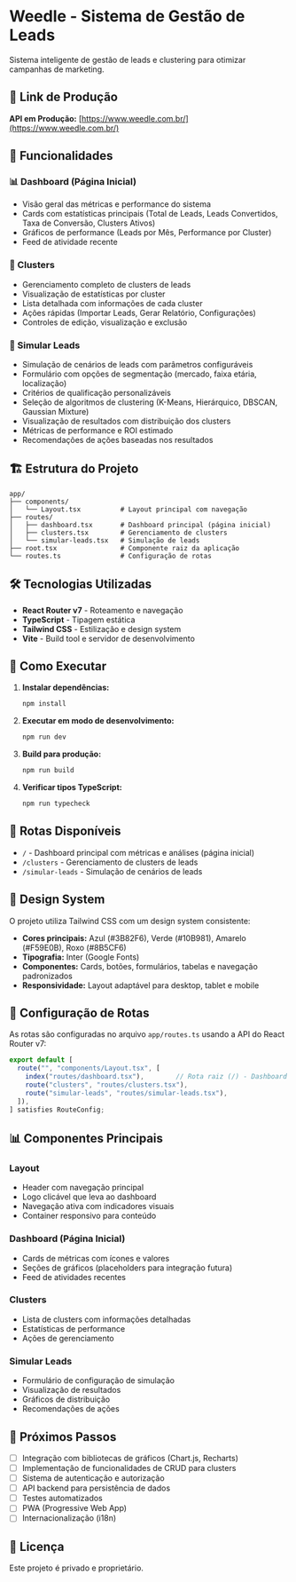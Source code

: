 # Weedle - Sistema de Gestão de Leads

Sistema inteligente de gestão de leads e clustering para otimizar campanhas de marketing.

## 🚀 Link de Produção

**API em Produção:** [https://www.weedle.com.br/](https://www.weedle.com.br/)

## 🚀 Funcionalidades

### 📊 Dashboard (Página Inicial)
- Visão geral das métricas e performance do sistema
- Cards com estatísticas principais (Total de Leads, Leads Convertidos, Taxa de Conversão, Clusters Ativos)
- Gráficos de performance (Leads por Mês, Performance por Cluster)
- Feed de atividade recente

### 🎯 Clusters
- Gerenciamento completo de clusters de leads
- Visualização de estatísticas por cluster
- Lista detalhada com informações de cada cluster
- Ações rápidas (Importar Leads, Gerar Relatório, Configurações)
- Controles de edição, visualização e exclusão

### 🔬 Simular Leads
- Simulação de cenários de leads com parâmetros configuráveis
- Formulário com opções de segmentação (mercado, faixa etária, localização)
- Critérios de qualificação personalizáveis
- Seleção de algoritmos de clustering (K-Means, Hierárquico, DBSCAN, Gaussian Mixture)
- Visualização de resultados com distribuição dos clusters
- Métricas de performance e ROI estimado
- Recomendações de ações baseadas nos resultados

## 🏗️ Estrutura do Projeto

```
app/
├── components/
│   └── Layout.tsx          # Layout principal com navegação
├── routes/
│   ├── dashboard.tsx       # Dashboard principal (página inicial)
│   ├── clusters.tsx        # Gerenciamento de clusters
│   └── simular-leads.tsx   # Simulação de leads
├── root.tsx                # Componente raiz da aplicação
└── routes.ts               # Configuração de rotas
```

## 🛠️ Tecnologias Utilizadas

- **React Router v7** - Roteamento e navegação
- **TypeScript** - Tipagem estática
- **Tailwind CSS** - Estilização e design system
- **Vite** - Build tool e servidor de desenvolvimento

## 🚀 Como Executar

1. **Instalar dependências:**
   ```bash
   npm install
   ```

2. **Executar em modo de desenvolvimento:**
   ```bash
   npm run dev
   ```

3. **Build para produção:**
   ```bash
   npm run build
   ```

4. **Verificar tipos TypeScript:**
   ```bash
   npm run typecheck
   ```

## 📱 Rotas Disponíveis

- `/` - Dashboard principal com métricas e análises (página inicial)
- `/clusters` - Gerenciamento de clusters de leads
- `/simular-leads` - Simulação de cenários de leads

## 🎨 Design System

O projeto utiliza Tailwind CSS com um design system consistente:

- **Cores principais:** Azul (#3B82F6), Verde (#10B981), Amarelo (#F59E0B), Roxo (#8B5CF6)
- **Tipografia:** Inter (Google Fonts)
- **Componentes:** Cards, botões, formulários, tabelas e navegação padronizados
- **Responsividade:** Layout adaptável para desktop, tablet e mobile

## 🔧 Configuração de Rotas

As rotas são configuradas no arquivo `app/routes.ts` usando a API do React Router v7:

```typescript
export default [
  route("", "components/Layout.tsx", [
    index("routes/dashboard.tsx"),        // Rota raiz (/) - Dashboard
    route("clusters", "routes/clusters.tsx"),
    route("simular-leads", "routes/simular-leads.tsx"),
  ]),
] satisfies RouteConfig;
```

## 📊 Componentes Principais

### Layout
- Header com navegação principal
- Logo clicável que leva ao dashboard
- Navegação ativa com indicadores visuais
- Container responsivo para conteúdo

### Dashboard (Página Inicial)
- Cards de métricas com ícones e valores
- Seções de gráficos (placeholders para integração futura)
- Feed de atividades recentes

### Clusters
- Lista de clusters com informações detalhadas
- Estatísticas de performance
- Ações de gerenciamento

### Simular Leads
- Formulário de configuração de simulação
- Visualização de resultados
- Gráficos de distribuição
- Recomendações de ações

## 🚀 Próximos Passos

- [ ] Integração com bibliotecas de gráficos (Chart.js, Recharts)
- [ ] Implementação de funcionalidades de CRUD para clusters
- [ ] Sistema de autenticação e autorização
- [ ] API backend para persistência de dados
- [ ] Testes automatizados
- [ ] PWA (Progressive Web App)
- [ ] Internacionalização (i18n)

## 📝 Licença

Este projeto é privado e proprietário.
